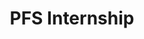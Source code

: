 ---
title: PFS Internship
publishDate: 2020-03-02 00:00:00
img: /assets/internship/internship-1.jpg
img_alt: A scene lit in red and blue showing intense action
description: |
  Installed lighting and sound equipment for various high schools in my area.  Gained valuable experience in repair/maintenence of lighting fixtures.
tags:
  - 6 Week Internship
  - Install Work
---